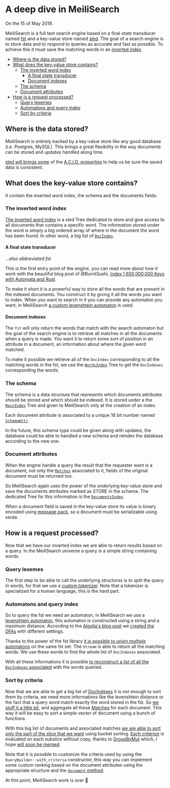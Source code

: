 # A deep dive in MeiliSearch

On the 15 of May 2019.

MeiliSearch is a full text search engine based on a final state transducer named [fst](https://github.com/BurntSushi/fst) and a key-value store named [sled](https://github.com/spacejam/sled). The goal of a search engine is to store data and to respond to queries as accurate and fast as possible. To achieve this it must save the matching words in an [inverted index](https://en.wikipedia.org/wiki/Inverted_index).

<!-- MarkdownTOC autolink="true" -->

- [Where is the data stored?](#where-is-the-data-stored)
- [What does the key-value store contains?](#what-does-the-key-value-store-contains)
    - [The inverted word index](#the-inverted-word-index)
        - [A final state transducer](#a-final-state-transducer)
        - [Document indexes](#document-indexes)
    - [The schema](#the-schema)
    - [Document attributes](#document-attributes)
- [How is a request processed?](#how-is-a-request-processed)
    - [Query lexemes](#query-lexemes)
    - [Automatons and query index](#automatons-and-query-index)
    - [Sort by criteria](#sort-by-criteria)

<!-- /MarkdownTOC -->

## Where is the data stored?

MeiliSearch is entirely backed by a key-value store like any good database (i.e. Postgres, MySQL). This brings a great flexibility in the way documents can be stored and updates handled along time.

[sled will brings some](https://github.com/spacejam/sled/tree/434533332a3f485e6d2e467023be0a0b55d3a1af#plans) of the [A.C.I.D. properties](https://en.wikipedia.org/wiki/ACID_(computer_science)) to help us be sure the saved data is consistent.



## What does the key-value store contains?

It contain the inverted word index, the schema and the documents fields.

### The inverted word index

[The inverted word index](https://github.com/meilisearch/MeiliSearch/blob/3db823de002243004612e36a19b4578d800dab97/meilisearch-data/src/database/words_index.rs) is a sled Tree dedicated to store and give access to all documents that contains a specific word. The information stored under the word is simply a big ordered array of where in the document the word has been found. In other word, a big list of [`DocIndex`](https://github.com/meilisearch/MeiliSearch/blob/3db823de002243004612e36a19b4578d800dab97/meilisearch-core/src/lib.rs#L35-L51).

#### A final state transducer

_...also abbreviated fst_

This is the first entry point of the engine, you can read more about how it work with the beautiful blog post of @BurntSushi, [Index 1,600,000,000 Keys with Automata and Rust](https://blog.burntsushi.net/transducers/).

To make it short it is a powerful way to store all the words that are present in the indexed documents. You construct it by giving it all the words you want to index. When you want to search in it you can provide any automaton you want, in MeiliSearch [a custom levenshtein automaton](https://github.com/tantivy-search/levenshtein-automata/) is used.

#### Document indexes

The `fst` will only return the words that match with the search automaton but the goal of the search engine is to retrieve all matches in all the documents when a query is made. You want it to return some sort of position in an attribute in a document, an information about where the given word matched.

To make it possible we retrieve all of the `DocIndex` corresponding to all the matching words in the fst, we use the [`WordsIndex`](https://github.com/meilisearch/MeiliSearch/blob/3db823de002243004612e36a19b4578d800dab97/meilisearch-data/src/database/words_index.rs#L11-L21) Tree to get the `DocIndexes` corresponding the words.

### The schema

The schema is a data structure that represents which documents attributes should be stored and which should be indexed. It is stored under a the [`MainIndex`](https://github.com/meilisearch/MeiliSearch/blob/3db823de002243004612e36a19b4578d800dab97/meilisearch-data/src/database/main_index.rs#L12) Tree and given to MeiliSearch only at the creation of an index.

Each document attribute is associated to a unique 16 bit number named [`SchemaAttr`](https://github.com/meilisearch/MeiliSearch/blob/3db823de002243004612e36a19b4578d800dab97/meilisearch-data/src/schema.rs#L186).

In the future, this schema type could be given along with updates, the database could be able to handled a new schema and reindex the database according to the new one.

### Document attributes

When the engine handle a query the result that the requester want is a document, not only the [`Matches`](https://github.com/meilisearch/MeiliSearch/blob/3db823de002243004612e36a19b4578d800dab97/meilisearch-core/src/lib.rs#L62-L88) associated to it, fields of the original document must be returned too.

So MeiliSearch again uses the power of the underlying key-value store and save the documents attributes marked as _STORE_ in the schema. The dedicated Tree for this information is the [`DocumentsIndex`](https://github.com/meilisearch/MeiliSearch/blob/3db823de002243004612e36a19b4578d800dab97/meilisearch-data/src/database/documents_index.rs#L11).

When a document field is saved in the key-value store its value is binary encoded using [message pack](https://github.com/3Hren/msgpack-rust), so a document must be serializable using serde.



## How is a request processed?

Now that we have our inverted index we are able to return results based on a query. In the MeiliSearch universe a query is a simple string containing words.

### Query lexemes

The first step to be able to call the underlying structures is to split the query in words, for that we use a [custom tokenizer](https://github.com/meilisearch/MeiliSearch/blob/3db823de002243004612e36a19b4578d800dab97/meilisearch-tokenizer/src/lib.rs#L82-L84). Note that a tokenizer is specialized for a human language, this is the hard part.

### Automatons and query index

So to query the fst we need an automaton, in MeiliSearch we use a [levenshtein automaton](https://en.wikipedia.org/wiki/Levenshtein_automaton), this automaton is constructed using a string and a maximum distance. According to the [Algolia's blog post](https://blog.algolia.com/inside-the-algolia-engine-part-3-query-processing/#algolia%e2%80%99s-way-of-searching-for-alternatives) we [created the DFAs](https://github.com/meilisearch/MeiliSearch/blob/3db823de002243004612e36a19b4578d800dab97/meilisearch-core/src/automaton.rs#L59-L78) with different settings.

Thanks to the power of the fst library [it is possible to union multiple automatons](https://docs.rs/fst/0.3.2/fst/map/struct.OpBuilder.html#method.union) on the same fst set. The `Stream` is able to return all the matching words. We use these words to find the whole list of `DocIndexes` associated.

With all these informations it is possible [to reconstruct a list of all the `DocIndexes` associated](https://github.com/meilisearch/MeiliSearch/blob/3db823de002243004612e36a19b4578d800dab97/meilisearch-core/src/query_builder.rs#L103-L130) with the words queried.

### Sort by criteria

Now that we are able to get a big list of [DocIndexes](https://github.com/Kerollmops/MeiliSearch/blob/550dc1e99224e386516877450320f694947332d4/src/lib.rs#L21-L36) it is not enough to sort them by criteria, we need more informations like the levenshtein distance or the fact that a query word match exactly the word stored in the fst. So [we stuff it a little bit](https://github.com/Kerollmops/MeiliSearch/blob/550dc1e99224e386516877450320f694947332d4/src/rank/query_builder.rs#L86-L93), and aggregate all these [Matches](https://github.com/Kerollmops/MeiliSearch/blob/550dc1e99224e386516877450320f694947332d4/src/lib.rs#L47-L74) for each document. This way it will be easy to sort a simple vector of document using a bunch of functions.

With this big list of documents and associated matches [we are able to sort only the part of the slice that we want](https://github.com/meilisearch/MeiliSearch/blob/3db823de002243004612e36a19b4578d800dab97/meilisearch-core/src/query_builder.rs#L160-L188) using bucket sorting. [Each criterion](https://github.com/meilisearch/MeiliSearch/blob/3db823de002243004612e36a19b4578d800dab97/meilisearch-core/src/criterion/mod.rs#L95-L101) is evaluated on each subslice without copy, thanks to [GroupByMut](https://docs.rs/slice-group-by/0.2.4/slice_group_by/) which, I hope [will soon be merged](https://github.com/rust-lang/rfcs/pull/2477).

Note that it is possible to customize the criteria used by using the `QueryBuilder::with_criteria` constructor, this way you can implement some custom ranking based on the document attributes using the appropriate structure and the [`document` method](https://github.com/meilisearch/MeiliSearch/blob/3db823de002243004612e36a19b4578d800dab97/meilisearch-data/src/database/index.rs#L86).

At this point, MeiliSearch work is over 🎉
